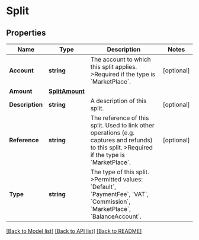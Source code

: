 # Split

## Properties

Name | Type | Description | Notes
------------ | ------------- | ------------- | -------------
**Account** | **string** | The account to which this split applies.  &gt;Required if the type is &#x60;MarketPlace&#x60;. | [optional] 
**Amount** | [**SplitAmount**](SplitAmount.md) |  | 
**Description** | **string** | A description of this split. | [optional] 
**Reference** | **string** | The reference of this split. Used to link other operations (e.g. captures and refunds) to this split.  &gt;Required if the type is &#x60;MarketPlace&#x60;. | [optional] 
**Type** | **string** | The type of this split.  &gt;Permitted values: &#x60;Default&#x60;, &#x60;PaymentFee&#x60;, &#x60;VAT&#x60;, &#x60;Commission&#x60;, &#x60;MarketPlace&#x60;, &#x60;BalanceAccount&#x60;. | 

[[Back to Model list]](../README.md#documentation-for-models) [[Back to API list]](../README.md#documentation-for-api-endpoints) [[Back to README]](../README.md)


